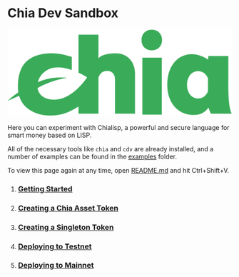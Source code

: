 # Chia Dev Sandbox

![Chia Logo](intro/static/img/chia-logo.svg)

Here you can experiment with Chialisp, a powerful and secure language for smart money based on LISP.

All of the necessary tools like `chia` and `cdv` are already installed, and a number of examples
can be found in the [examples](examples) folder.

To view this page again at any time, open [README.md](README.md) and hit Ctrl+Shift+V.

1. ### [Getting Started](intro/01-Getting-Started.md)
2. ### [Creating a Chia Asset Token](intro/02-Creating-a-Chia-Asset-Token.md)
3. ### [Creating a Singleton Token](intro/03-Creating-a-Singleton.md)
4. ### [Deploying to Testnet](intro/04-Deploying-to-testnet.md)
5. ### [Deploying to Mainnet](intro/05-Deploying-to-mainnet.md)
